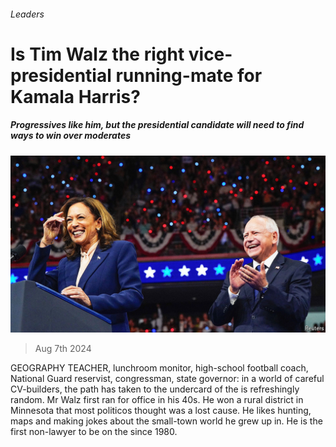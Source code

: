 ###### Leaders

# Is Tim Walz the right vice-presidential running-mate for Kamala Harris? 

##### Progressives like him, but the presidential candidate will need to find ways to win over moderates 

![image](images/20240810_LDP001.jpg) 

> Aug 7th 2024 

GEOGRAPHY TEACHER, lunchroom monitor, high-school football coach, National Guard reservist, congressman, state governor: in a world of careful CV-builders, the path  has taken to the undercard of the is refreshingly random. Mr Walz first ran for office in his 40s. He won a rural district in Minnesota that most politicos thought was a lost cause. He likes hunting, maps and making jokes about the small-town world he grew up in. He is the first non-lawyer to be on the  since 1980.

